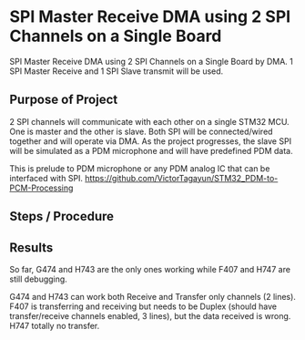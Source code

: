 # SPI Master Receive DMA using 2 SPI Channels on a Single Board

SPI Master Receive DMA using 2 SPI Channels on a Single Board by DMA. 1 SPI Master Receive and 1 SPI Slave transmit will be used.

## Purpose of Project

2 SPI channels will communicate with each other on a single STM32 MCU. One is master and the other is slave. Both SPI will be connected/wired together and will operate via DMA. As the project progresses, the slave SPI will be simulated as a PDM microphone and will have predefined PDM data.

This is prelude to PDM microphone or any PDM analog IC that can be interfaced with SPI. https://github.com/VictorTagayun/STM32_PDM-to-PCM-Processing

## Steps / Procedure

## Results

So far, G474 and H743 are the only ones working while F407 and H747 are still debugging.

G474 and H743 can work both Receive and Transfer only channels (2 lines).
F407 is transferring and receiving but needs to be Duplex (should have transfer/receive channels enabled, 3 lines), but the data received is wrong.
H747 totally no transfer.
